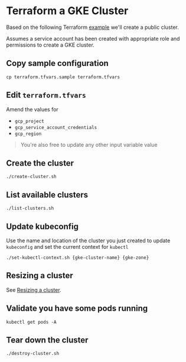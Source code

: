 # Terraform a GKE Cluster

Based on the following Terraform [example](https://www.terraform.io/docs/providers/google/r/container_cluster.html) we'll create a public cluster.

Assumes a service account has been created with appropriate role and permissions to create a GKE cluster.

## Copy sample configuration

```
cp terraform.tfvars.sample terraform.tfvars
```

## Edit `terraform.tfvars`

Amend the values for

* `gcp_project`
* `gcp_service_account_credentials`
* `gcp_region`

> You're also free to update any other input variable value

## Create the cluster

```
./create-cluster.sh
```

## List available clusters

```
./list-clusters.sh
```

## Update kubeconfig

Use the name and location of the cluster you just created to update `kubeconfig` and set the current context for `kubectl`

```
./set-kubectl-context.sh {gke-cluster-name} {gke-zone}
```

## Resizing a cluster

See [Resizing a cluster](https://cloud.google.com/kubernetes-engine/docs/how-to/resizing-a-cluster).

## Validate you have some pods running

```
kubectl get pods -A
```

## Tear down the cluster

```
./destroy-cluster.sh
```
